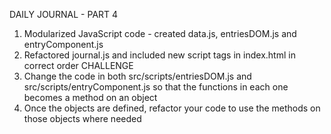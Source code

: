 DAILY JOURNAL - PART 4
1. Modularized JavaScript code - created data.js, entriesDOM.js and entryComponent.js
2. Refactored journal.js and included new script tags in index.html in correct order
CHALLENGE
1. Change the code in both src/scripts/entriesDOM.js and src/scripts/entryComponent.js so that the functions in each one becomes a method on an object
2. Once the objects are defined, refactor your code to use the methods on those objects where needed